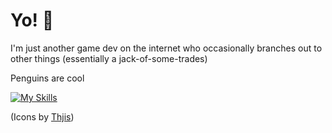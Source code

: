 # Yo! 🐧
I'm just another game dev on the internet who occasionally branches out to other things (essentially a jack-of-some-trades)

Penguins are cool

[![My Skills](https://skillicons.dev/icons?i=python,godot,discord,html,css)](https://skillicons.dev)

(Icons by [Thjis](https://github.com/tandpfun))
